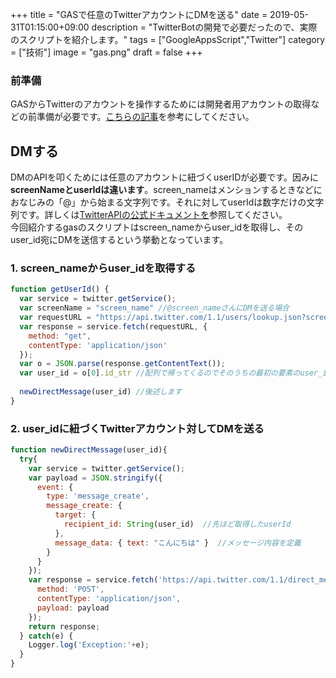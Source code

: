 +++
title = "GASで任意のTwitterアカウントにDMを送る"
date = 2019-05-31T01:15:00+09:00
description = "TwitterBotの開発で必要だったので、実際のスクリプトを紹介します。"
tags = ["GoogleAppsScript","Twitter"]
category = ["技術"]
image = "gas.png"
draft = false
+++
### 前準備
GASからTwitterのアカウントを操作するためには開発者用アカウントの取得などの前準備が必要です。[こちらの記事](https://blog.nosugi.tech/tech/gas-twitter/)を参考にしてください。

## DMする
DMのAPIを叩くためには任意のアカウントに紐づくuserIDが必要です。因みに**screenNameとuserIdは違います**。screen_nameはメンションするときなどにおなじみの「@」から始まる文字列です。それに対してuserIdは数字だけの文字列です。詳しくは[TwitterAPIの公式ドキュメントを](https://developer.twitter.com/en/docs/accounts-and-users/follow-search-get-users/api-reference/get-users-lookup)参照してください。  
今回紹介するgasのスクリプトはscreen_nameからuser_idを取得し、そのuser_id宛にDMを送信するという挙動となっています。

### 1. screen_nameからuser_idを取得する
``` javascript
function getUserId() {
  var service = twitter.getService();
  var screenName = "screen_name" //@screen_nameさんにDMを送る場合
  var requestURL = "https://api.twitter.com/1.1/users/lookup.json?screen_name=" + screenName
  var response = service.fetch(requestURL, {
    method: "get",
    contentType: 'application/json'
  });
  var o = JSON.parse(response.getContentText());
  var user_id = o[0].id_str //配列で帰ってくるのでそのうちの最初の要素のuser_idを取得する
  
  newDirectMessage(user_id) //後述します
}
```

### 2. user_idに紐づくTwitterアカウント対してDMを送る
```javascript
function newDirectMessage(user_id){
  try{
    var service = twitter.getService();
    var payload = JSON.stringify({
      event: {
        type: 'message_create',
        message_create: {
          target: {
            recipient_id: String(user_id)  //先ほど取得したuserId
          },
          message_data: { text: "こんにちは" }  //メッセージ内容を定義
        }
      }
    });
    var response = service.fetch('https://api.twitter.com/1.1/direct_messages/events/new.json',{
      method: 'POST',
      contentType: 'application/json',
      payload: payload
    });
    return response;
  } catch(e) {
    Logger.log('Exception:'+e);
  }
}
```
